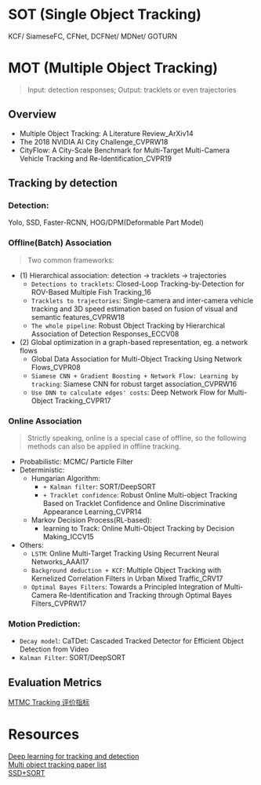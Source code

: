 # SOT (Single Object Tracking)
KCF/ SiameseFC, CFNet, DCFNet/ MDNet/ GOTURN

# MOT (Multiple Object Tracking)
> Input: detection responses; Output: tracklets or even trajectories
## Overview
* Multiple Object Tracking: A Literature Review_ArXiv14  
* The 2018 NVIDIA AI City Challenge_CVPRW18  
* CityFlow: A City-Scale Benchmark for Multi-Target Multi-Camera Vehicle Tracking and Re-Identification_CVPR19  

## Tracking by detection 
### Detection: 
Yolo, SSD, Faster-RCNN, HOG/DPM(Deformable Part Model)  
### Offline(Batch) Association
> Two common frameworks:
* (1) Hierarchical association: detection -> tracklets -> trajectories
    * `Detections to tracklets`: Closed-Loop Tracking-by-Detection for ROV-Based Multiple Fish Tracking_16
    * `Tracklets to trajectories`: Single-camera and inter-camera vehicle tracking and 3D speed estimation based on fusion of visual and semantic features_CVPRW18
    * `The whole pipeline`: Robust Object Tracking by Hierarchical Association of Detection Responses_ECCV08
* (2) Global optimization in a graph-based representation, eg. a network flows  
    * Global Data Association for Multi-Object Tracking Using Network Flows_CVPR08  
    * `Siamese CNN + Gradient Boosting + Network Flow: Learning by tracking`: Siamese CNN for robust target association_CVPRW16  
    * `Use DNN to calculate edges' costs`: Deep Network Flow for Multi-Object Tracking_CVPR17

### Online Association
> Strictly speaking, online is a special case of offline, so the following methods can also be applied in offline tracking.
* Probabilistic: MCMC/ Particle Filter
* Deterministic:
   * Hungarian Algorithm: 
      * `+ Kalman filter`: SORT/DeepSORT  
      * `+ Tracklet confidence`: Robust Online Multi-object Tracking Based on Tracklet Confidence and Online Discriminative Appearance Learning_CVPR14
   * Markov Decision Process(RL-based): 
      * learning to Track: Online Multi-Object Tracking by Decision Making_ICCV15
* Others:  
   * `LSTM`: Online Multi-Target Tracking Using Recurrent Neural Networks_AAAI17  
   * `Background deduction + KCF`: Multiple Object Tracking with Kernelized  Correlation Filters in Urban Mixed Traffic_CRV17  
   * `Optimal Bayes Filters`: Towards a Principled Integration of Multi-Camera  Re-Identification and Tracking through Optimal Bayes Filters_CVPRW17  

### Motion Prediction:  
* `Decay model`: CaTDet: Cascaded Tracked Detector for Efficient Object Detection from Video  
* `Kalman Filter`: SORT/DeepSORT

## Evaluation Metrics
[MTMC Tracking 评价指标](https://zhuanlan.zhihu.com/p/35391826)

# Resources
[Deep learning for tracking and detection](https://github.com/abhineet123/Deep-Learning-for-Tracking-and-Detection)  
[Multi object tracking paper list](https://github.com/SpyderXu/multi-object-tracking-paper-list)  
[SSD+SORT](https://github.com/SpyderXu/ssd_sort)
